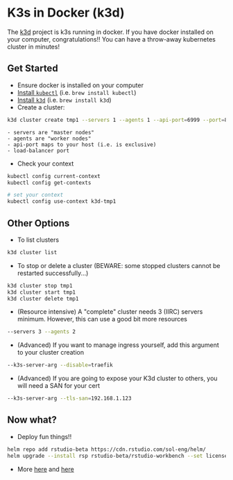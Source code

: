 # K3s in Docker (k3d)

The [k3d]() project is k3s running in docker. If you have docker installed on your computer, congratulations!! You can
have a throw-away kubernetes cluster in minutes!

## Get Started

- Ensure docker is installed on your computer
- [Install `kubectl`](https://v1-18.docs.kubernetes.io/docs/tasks/tools/install-kubectl/) (i.e. `brew install kubectl`)
- [Install `k3d`](https://k3d.io/#installation) (i.e. `brew install k3d`)
- Create a cluster:
```bash
k3d cluster create tmp1 --servers 1 --agents 1 --api-port=6999 --port=80:80@loadbalancer --port=443:443@loadbalancer
```
    - servers are "master nodes"
    - agents are "worker nodes"
    - api-port maps to your host (i.e. is exclusive)
    - load-balancer port

- Check your context
```bash
kubectl config current-context
kubectl config get-contexts

# set your context
kubectl config use-context k3d-tmp1
```

## Other Options

- To list clusters
```bash
k3d cluster list
```
- To stop or delete a cluster (BEWARE: some stopped clusters cannot be restarted successfully...)
```bash
k3d cluster stop tmp1
k3d cluster start tmp1
k3d cluster delete tmp1
```

- (Resource intensive) A "complete" cluster needs 3 (IIRC) servers minimum. However, this can use a good bit more resources
```bash
--servers 3 --agents 2
```

- (Advanced) If you want to manage ingress yourself, add this argument to your cluster creation
```bash
--k3s-server-arg --disable=traefik 
```

- (Advanced) If you are going to expose your K3d cluster to others, you will need a SAN for your cert
```bash
--k3s-server-arg --tls-san=192.168.1.123
```

## Now what?

- Deploy fun things!!
```bash
helm repo add rstudio-beta https://cdn.rstudio.com/sol-eng/helm/
helm upgrade --install rsp rstudio-beta/rstudio-workbench --set license=$RSP_LICENSE --set userCreate=true
```
- More [here](../k8s.md) and [here](./helm.md)
